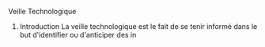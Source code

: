 Veille Technologique

1. Introduction
La veille technologique est le fait de se tenir informé dans le but d'identifier ou d'anticiper des in
